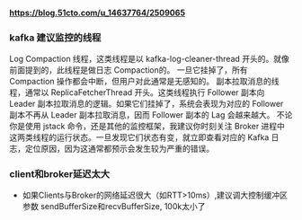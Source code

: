#### https://blog.51cto.com/u_14637764/2509065
### kafka 建议监控的线程
Log Compaction 线程，这类线程是以 kafka-log-cleaner-thread 开头的。就像前面提到的，此线程是做日志 Compaction的。
一旦它挂掉了，所有 Compaction 操作都会中断，但用户对此通常是无感知的。
副本拉取消息的线程，通常以 ReplicaFetcherThread 开头。这类线程执行 Follower 副本向 Leader 副本拉取消息的逻辑。如果它们挂掉了，系统会表现为对应的 Follower 副本不再从 Leader 副本拉取消息，因而 Follower 副本的 Lag 会越来越大。
不论你是使用 jstack 命令，还是其他的监控框架，我建议你时刻关注 Broker 进程中这两类线程的运行状态。一旦发现它们状态有变，就立即查看对应的 Kafka 日志，定位原因，因为这通常都预示会发生较为严重的错误。

###  client和broker延迟太大
  * 如果Clients与Broker的网络延迟很大（如RTT>10ms）,建议调大控制缓冲区参数 sendBufferSize和recvBufferSize, 100k太小了


